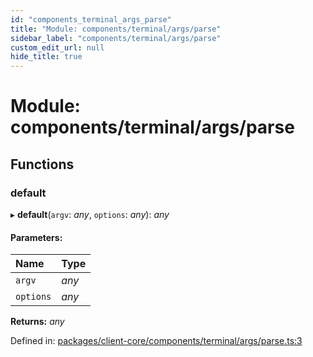 ```yaml
---
id: "components_terminal_args_parse"
title: "Module: components/terminal/args/parse"
sidebar_label: "components/terminal/args/parse"
custom_edit_url: null
hide_title: true
---
```


# Module: components/terminal/args/parse

## Functions

### default

▸ **default**(`argv`: *any*, `options`: *any*): *any*

#### Parameters:

Name | Type |
:------ | :------ |
`argv` | *any* |
`options` | *any* |

**Returns:** *any*

Defined in: [packages/client-core/components/terminal/args/parse.ts:3](https://github.com/xr3ngine/xr3ngine/blob/56376a778/packages/client-core/components/terminal/args/parse.ts#L3)
